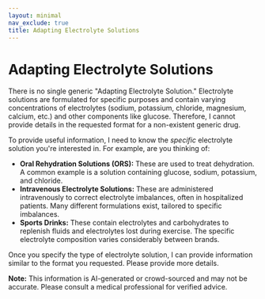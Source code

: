 ```yaml
---
layout: minimal
nav_exclude: true
title: Adapting Electrolyte Solutions
---
```


# Adapting Electrolyte Solutions

There is no single generic "Adapting Electrolyte Solution."  Electrolyte solutions are formulated for specific purposes and contain varying concentrations of electrolytes (sodium, potassium, chloride, magnesium, calcium, etc.) and other components like glucose.  Therefore, I cannot provide details in the requested format for a non-existent generic drug.

To provide useful information, I need to know the *specific* electrolyte solution you're interested in.  For example, are you thinking of:

* **Oral Rehydration Solutions (ORS):** These are used to treat dehydration.  A common example is a solution containing glucose, sodium, potassium, and chloride.
* **Intravenous Electrolyte Solutions:** These are administered intravenously to correct electrolyte imbalances, often in hospitalized patients.  Many different formulations exist, tailored to specific imbalances.
* **Sports Drinks:** These contain electrolytes and carbohydrates to replenish fluids and electrolytes lost during exercise.  The specific electrolyte composition varies considerably between brands.


Once you specify the type of electrolyte solution, I can provide information similar to the format you requested.  Please provide more details.


**Note:** This information is AI-generated or crowd-sourced and may not be accurate. Please consult a medical professional for verified advice.